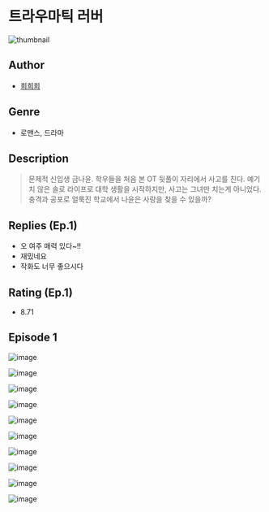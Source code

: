 # 트라우마틱 러버
![thumbnail](https://image-comic.pstatic.net/user_contents_data/challenge_comic/2023/05/23/upload_3991659553982001714_480x623.jpeg)

## Author
- [희희희](https://comic.naver.com/artistTitle?id=366795)

## Genre
- 로맨스, 드라마

## Description
> 문제적 신입생 금나윤. 학우들을 처음 본 OT 뒷풀이 자리에서 사고를 친다. 예기치 않은 솔로 라이프로 대학 생활을 시작하지만, 사고는 그녀만 치는게 아니었다. 충격과 공포로 얼룩진 학교에서 나윤은 사랑을 찾을 수 있을까?

## Replies (Ep.1)
- 오 여주 매력 있다~!!
- 재밌네요
- 작화도 너무 좋으시다

## Rating (Ep.1)
- 8.71

## Episode 1
![image](https://image-comic.pstatic.net/user_contents_data/challenge_comic/2023/05/23/366795/upload_7016947088977180467.jpeg)

![image](https://image-comic.pstatic.net/user_contents_data/challenge_comic/2023/05/23/366795/upload_3472613079201689651.jpeg)

![image](https://image-comic.pstatic.net/user_contents_data/challenge_comic/2023/05/23/366795/upload_3760895338511218275.jpeg)

![image](https://image-comic.pstatic.net/user_contents_data/challenge_comic/2023/05/23/366795/upload_3760845855451930931.jpeg)

![image](https://image-comic.pstatic.net/user_contents_data/challenge_comic/2023/05/23/366795/upload_3544724544276685106.jpeg)

![image](https://image-comic.pstatic.net/user_contents_data/challenge_comic/2023/05/23/366795/upload_4136055091817297720.jpeg)

![image](https://image-comic.pstatic.net/user_contents_data/challenge_comic/2023/05/23/366795/upload_3978986566599140710.jpeg)

![image](https://image-comic.pstatic.net/user_contents_data/challenge_comic/2023/05/23/366795/upload_3991649628309382192.jpeg)

![image](https://image-comic.pstatic.net/user_contents_data/challenge_comic/2023/05/23/366795/upload_3474636180600022627.jpeg)

![image](https://image-comic.pstatic.net/user_contents_data/challenge_comic/2023/05/23/366795/upload_7363725386338285113.jpeg)

